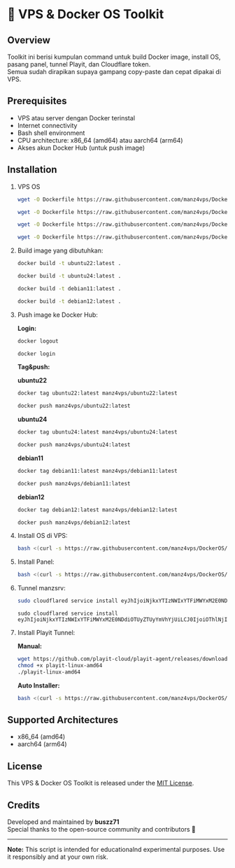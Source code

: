 # 🚀 VPS & Docker OS Toolkit

## Overview

Toolkit ini berisi kumpulan command untuk build Docker image, install OS, pasang panel, tunnel Playit, dan Cloudflare token.  
Semua sudah dirapikan supaya gampang copy-paste dan cepat dipakai di VPS.

## Prerequisites

- VPS atau server dengan Docker terinstal
- Internet connectivity
- Bash shell environment
- CPU architecture: x86_64 (amd64) atau aarch64 (arm64)
- Akses akun Docker Hub (untuk push image)

## Installation

1. VPS OS
    ```sh
   wget -O Dockerfile https://raw.githubusercontent.com/manz4vps/DockerOS/main/Dockerfile:ubuntu22
    ```
    ```sh
   wget -O Dockerfile https://raw.githubusercontent.com/manz4vps/DockerOS/main/Dockerfile:ubuntu24
    ```
    ```sh
   wget -O Dockerfile https://raw.githubusercontent.com/manz4vps/DockerOS/main/Dockerfile:debian11
    ```
    ```sh
   wget -O Dockerfile https://raw.githubusercontent.com/manz4vps/DockerOS/main/Dockerfile:debian12
    ```
1. Build image yang dibutuhkan:

    ```sh
    docker build -t ubuntu22:latest .
    ```

    ```sh
    docker build -t ubuntu24:latest .
    ```

    ```sh
    docker build -t debian11:latest .
    ```

    ```sh
    docker build -t debian12:latest .
    ```

3. Push image ke Docker Hub:
   
     **Login:**
    ```sh
    docker logout
    ```
    ```sh
    docker login
    ```

    **Tag&push:**

    **ubuntu22**
    ```sh
    docker tag ubuntu22:latest manz4vps/ubuntu22:latest
    ```
    ```sh
    docker push manz4vps/ubuntu22:latest
    ```
    
    **ubuntu24**

    ```sh
    docker tag ubuntu24:latest manz4vps/ubuntu24:latest
    ```
    ```sh
    docker push manz4vps/ubuntu24:latest
    ```
    
    **debian11**
    ```sh
    docker tag debian11:latest manz4vps/debian11:latest
    ```
    ```sh
    docker push manz4vps/debian11:latest
    ```
    **debian12**
    ```sh
    docker tag debian12:latest manz4vps/debian12:latest
    ```
    ```sh
    docker push manz4vps/debian12:latest
    ```

5. Install OS di VPS:

    ```sh
    bash <(curl -s https://raw.githubusercontent.com/manz4vps/DockerOS/refs/heads/main/PilihOS-vps.sh)
    ```
6. Install Panel:

    ```sh
    bash <(curl -s https://raw.githubusercontent.com/manz4vps/DockerOS/refs/heads/main/all-autoinstaller.sh)
    ```
7. Tunnel manzsrv:
   ```sh
   sudo cloudflared service install eyJhIjoiNjkxYTIzNWIxYTFiMWYxM2E0NDdiOTUyZTUyYmVhYjUiLCJ0IjoiNDlkMTgwNWEtODc2MS00MWRiLWI1ZTYtYTEyZGJiMWQ4N2U0IiwicyI6Ik0ySXhNbUUyWm1VdE1UWXhNUzAwTWprMExXSmtOVGN0TVdNeU9HTm1PREJrT0RReCJ9
   ```
   ```Dinz
   sudo cloudflared service install eyJhIjoiNjkxYTIzNWIxYTFiMWYxM2E0NDdiOTUyZTUyYmVhYjUiLCJ0IjoiOThlNjIyNTEtNzUxNS00MjIyLWEyZTQtMzAxNWFhMzg4NmI2IiwicyI6IllqQXpOREUzWVRBdE5HSmlNeTAwTkdGaUxXSTVPVGt0TVdKaU56SXlPVEl6WW1NNSJ9
   ```

6. Install Playit Tunnel:

    **Manual:**
    ```sh
    wget https://github.com/playit-cloud/playit-agent/releases/download/v0.15.26/playit-linux-amd64
    chmod +x playit-linux-amd64
    ./playit-linux-amd64
    ```

    **Auto Installer:**
    ```sh
    bash <(curl -s https://raw.githubusercontent.com/manz4vps/DockerOS/refs/heads/main/playit)
    ```

## Supported Architectures

- x86_64 (amd64)
- aarch64 (arm64)

## License

This VPS & Docker OS Toolkit is released under the [MIT License](LICENSE).

## Credits

Developed and maintained by **buszz71**  
Special thanks to the open-source community and contributors 🚀

---

**Note:** This script is intended for educationalnd experimental purposes. Use it responsibly and at your own risk.
